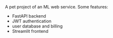 A pet project of an ML web service. Some features:
 - FastAPI backend
 - JWT authentication
 - user database and billing
 - Streamlit frontend
